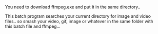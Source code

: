 You need to download ffmpeg.exe and put it in the same directory.. 


This batch program searches your current directory for image and video files.. so smash your video, gif, image or whatever in the same folder with this batch file and ffmpeg...
